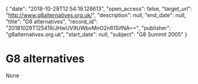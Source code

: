 {
  "date": "2018-10-29T12:54:19.128613", 
  "open_access": false, 
  "target_url": "http://www.g8alternatives.org.uk/", 
  "description": null, 
  "end_date": null, 
  "title": "G8 alternatives", 
  "record_id": "20181029T125419/JHwUV9UWbvMnO2n61SifNA==", 
  "publisher": "g8alternatives.org.uk", 
  "start_date": null, 
  "subject": "G8 Summit 2005"
}

# G8 alternatives

None
